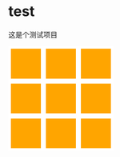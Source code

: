 # test
这是个测试项目
<html>
<head>
<style type=text/css>
.box{width :210px;height :210px;background:white; }
.a,.b,.c,.d,.e,.f,.g,.h,.n{width:60px;height:60px;background:orange;float:left;margin:5px;}
</style>
</head>
<body>
<div class="box">
   <div class="a"></div>
   <div class="b"></div>
   <div class="c"></div>
   <div class="d"></div>
   <div class="e"></div>
   <div class="e"></div>
   <div class="f"></div>
   <div class="h"></div>
   <div class="n"></div>
</div>
</body>
</html>
